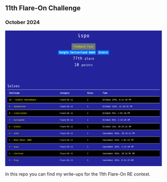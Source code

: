 ## 11th Flare-On Challenge
### October 2024

![alt text](win.png "")

In this repo you can find my write-ups for the 11th Flare-On RE contest.

